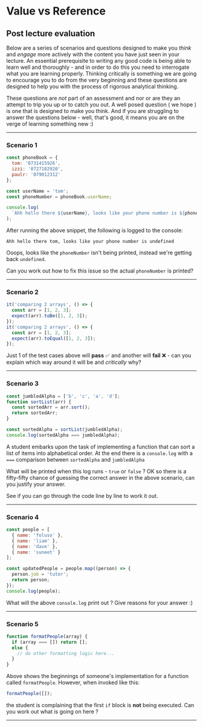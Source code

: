 # Value vs Reference

## Post lecture evaluation

Below are a series of scenarios and questions designed to make you _think_ and _engage_ more actively with the content you have just seen in your lecture. An essential prerequisite to writing any good code is being able to learn well and thoroughly - and in order to do this you need to interrogate what you are learning properly. Thinking critically is something we are going to encourage you to do from the very beginning and these questions are designed to help you with the process of rigorous analytical thinking.

These questions are _not_ part of an assessment and nor or are they an attempt to trip you up or to catch you out. A well posed question ( we hope ) is one that is designed to make you think. And if you are struggling to answer the questions below - well, that's good, it means you are on the verge of learning something new :)

---

### Scenario 1

```js
const phoneBook = {
  tom: '0731415926',
  izzi: '0727182920',
  paulr: '079012312'
};

const userName = 'tom';
const phoneNumber = phoneBook.userName;

console.log(
  `Ahh hello there ${userName}, looks like your phone number is ${phoneBook.userName}`
);
```

After running the above snippet, the following is logged to the console:

`Ahh hello there tom, looks like your phone number is undefined`

Ooops, looks like the `phoneNumber` isn't being printed, instead we're getting back `undefined`.

Can you work out how to fix this issue so the actual `phoneNumber` is printed?

---

### Scenario 2

```js
it('comparing 2 arrays', () => {
  const arr = [1, 2, 3];
  expect(arr).toBe([1, 2, 3]);
});
it('comparing 2 arrays', () => {
  const arr = [1, 2, 3];
  expect(arr).toEqual([1, 2, 3]);
});
```

Just 1 of the test cases above will **pass** ✅ and another will **fail** ❌ - can you explain which way around it will be and _critically_ why?

---

### Scenario 3

```js
const jumbledAlpha = ['b', 'c', 'a', 'd'];
function sortList(arr) {
  const sortedArr = arr.sort();
  return sortedArr;
}

const sortedAlpha = sortList(jumbledAlpha);
console.log(sortedAlpha === jumbledAlpha);
```

A student embarks upon the task of implementing a function that can sort a list of items into alphabetical order. At the end there is a `console.log` with a `===` comparison between `sortedAlpha` and `jumbledAlpha`

What will be printed when this log runs - `true` or `false` ?
OK so there is a fifty-fifty chance of guessing the correct answer in the above scenario, can you justify your answer.

See if you can go through the code line by line to work it out.

---

### Scenario 4

```js
const people = [
  { name: 'foluso' },
  { name: 'liam' },
  { name: 'dave' },
  { name: 'suneet' }
];

const updatedPeople = people.map((person) => {
  person.job = 'tutor';
  return person;
});
console.log(people);
```

What will the above `console.log` print out ? Give reasons for your answer :)

---

### Scenario 5

```js
function formatPeople(array) {
  if (array === []) return [];
  else {
    // do other formatting logic here...
  }
}
```

Above shows the beginnings of someone's implementation for a function called `formatPeople`. However, when invoked like this:

```js
formatPeople([]);
```

the student is complaining that the first `if` block is **not** being executed. Can you work out what is going on here ?

---
